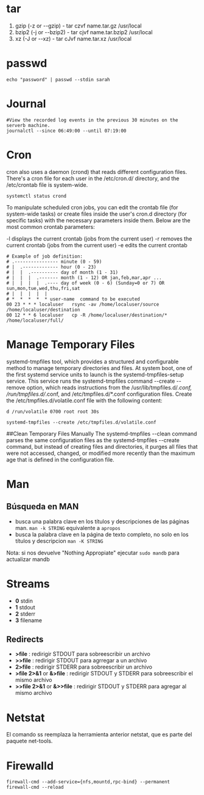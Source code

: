 # tar

1. gzip (-z or --gzip) -  tar czvf name.tar.gz /usr/local
2. bzip2 (-j or --bzip2) - tar cjvf name.tar.bzip2 /usr/local
3. xz (-J or --xz) - tar cJvf name.tar.xz /usr/local



# passwd
````
echo "password" | passwd --stdin sarah
````

# Journal
````
#View the recorded log events in the previous 30 minutes on the serverb machine.
journalctl --since 06:49:00 --until 07:19:00

````
# Cron

cron also uses a daemon (crond) that reads different configuration files. There's a cron file for each user in the /etc/cron.d/ directory, and the /etc/crontab file is system-wide. 
````
systemctl status crond
````
To manipulate scheduled cron jobs, you can edit the crontab file (for system-wide tasks) or create files inside the user's cron.d directory (for specific tasks) with the necessary parameters inside them. Below are the most common crontab parameters:

-l displays the current crontab (jobs from the current user) 
-r removes the current crontab (jobs from the current user)
-e edits the current crontab

````
# Example of job definition:
# .---------------- minute (0 - 59)
# |  .------------- hour (0 - 23)
# |  |  .---------- day of month (1 - 31)
# |  |  |  .------- month (1 - 12) OR jan,feb,mar,apr ...
# |  |  |  |  .---- day of week (0 - 6) (Sunday=0 or 7) OR sun,mon,tue,wed,thu,fri,sat
# |  |  |  |  |
# *  *  *  *  * user-name  command to be executed
00 23 * * *	localuser	rsync -av /home/localuser/source /home/localuser/destination
00 12 * * 6	localuser	cp -R /home/localuser/destination/* /home/localuser/full/
````

# Manage Temporary Files
systemd-tmpfiles tool, which provides a structured and configurable method to manage temporary directories and files.
At system boot, one of the first systemd service units to launch is the systemd-tmpfiles-setup service. This service runs the systemd-tmpfiles command --create --remove option, which reads instructions from the /usr/lib/tmpfiles.d/*.conf, /run/tmpfiles.d/*.conf, and /etc/tmpfiles.d/*.conf configuration files.
Create the /etc/tmpfiles.d/volatile.conf file with the following content:
````
d /run/volatile 0700 root root 30s
````
````
systemd-tmpfiles --create /etc/tmpfiles.d/volatile.conf
````
##Clean Temporary Files Manually
The systemd-tmpfiles --clean command parses the same configuration files as the systemd-tmpfiles --create command, but instead of creating files and directories, it purges all files that were not accessed, changed, or modified more recently than the maximum age that is defined in the configuration file.

# Man
## Búsqueda en MAN

-  busca una palabra clave en los títulos y descripciones de las páginas man. ````man -k STRING```` equivalente a ````apropos````
-  busca la palabra clave en la página de texto completo, no solo en los títulos y descripcion ````man -K STRING````

Nota: si nos devuelve "Nothing Appropiate" ejecutar ````sudo mandb```` para actualizar mandb

# Streams
- **0** stdin
- **1** stdout
- **2** stderr
- **3** filename

## Redirects

- **>file** : redirigir STDOUT para sobreescribir un archivo
- **>>file** : redirigir STDOUT para agrregar a un archivo
- **2>file** : redirigir STDERR para sobreescribir un archivo
- **>file 2>&1**  or **&>file** : redirigir STDOUT y STDERR para sobreescribir el mismo archivo
- **>>file 2>&1**  or **&>>file** : redirigir STDOUT y STDERR para agregar al mismo archivo

# Netstat
El comando ss reemplaza la herramienta anterior netstat, que es parte del paquete net-tools.


# Firewalld

````
firewall-cmd --add-service={nfs,mountd,rpc-bind} --permanent
firewall-cmd --reload
````

